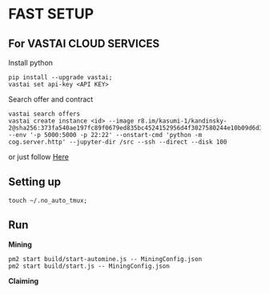 # FAST SETUP

## For VASTAI CLOUD SERVICES
Install python
```
pip install --upgrade vastai;
vastai set api-key <API KEY>
```
Search offer and contract
```
vastai search offers
vastai create instance <id> --image r8.im/kasumi-1/kandinsky-2@sha256:373fa540ae197fc89f0679ed835bc4524152956d4f3027580244e10b09d6d3a5 --env '-p 5000:5000 -p 22:22' --onstart-cmd 'python -m cog.server.http' --jupyter-dir /src --ssh --direct --disk 100
```
or just follow [Here](https://cloud.vast.ai/cli/) 

## Setting up
```
touch ~/.no_auto_tmux;
```
## Run
<b>Mining</b>
```
pm2 start build/start-automine.js -- MiningConfig.json
pm2 start build/start.js -- MiningConfig.json
```
<b>Claiming</b>
